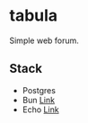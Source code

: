 # tabula
Simple web forum.

## Stack
- Postgres
- Bun [Link](https.//bun.uptrace.dev)
- Echo [Link](https://echo.labstack.com)
